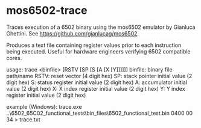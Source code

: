# mos6502-trace

Traces execution of a 6502 binary using the mos6502 emulator by Gianluca Ghettini.
See https://github.com/gianlucag/mos6502.

Produces a text file containing register values prior to each instruction being executed. Useful for hardware engineers verifying 6502 compatible cores.

usage: trace \<binfile\> \[RSTV \[SP \[S \[A \[X \[Y\]\]\]\]\]\]
  binfile: binary file path/name
     RSTV: reset vector (4 digit hex)
       SP: stack pointer initial value (2 digit hex)
        S: status register initial value (2 digit hex)
        A: accumulator initial value (2 digit hex)
        X: X index register initial value (2 digit hex)
        Y: Y index register initial value (2 digit hex)

example (Windows):
  trace.exe ..\6502_65C02_functional_tests\bin_files\6502_functional_test.bin 0400 00 34 > trace.txt